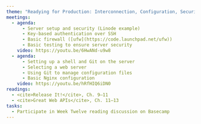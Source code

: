 ```yaml
---
theme: "Readying for Production: Interconnection, Configuration, Security"
meetings:
  - agenda:
      - Server setup and security (Linode example)
      - Key-based authentication over SSH
      - Basic firewall ([ufw](https://code.launchpad.net/ufw))
      - Basic testing to ensure server security
    video: https://youtu.be/6HwANd-u9w8
  - agenda:
      - Setting up a shell and Git on the server
      - Selecting a web server
      - Using Git to manage configuration files
      - Basic Nginx configuration
    video: https://youtu.be/hRfHIQ6iDN0
readings:
  - <cite>Release It!</cite>, Ch. 9–11
  - <cite>Great Web APIs</cite>, Ch. 11–13
tasks:
  - Participate in Week Twelve reading discussion on Basecamp
---
```

